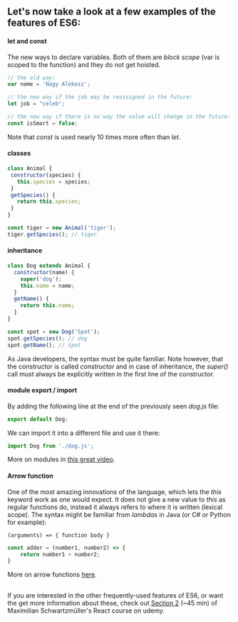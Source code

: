 ## Let's now take a look at a few examples of the features of ES6:

#### let and const
The new ways to declare variables. Both of them are _block scope_ (var is scoped to the function) and they do not get
hoisted.

 ```js
// the old way:
var name = 'Nagy Alekosz';

// the new way if the job may be reassigned in the future:
let job = "celeb";

// the new way if there is no way the value will change in the future:
const isSmart = false;
```

 Note that _const_ is used nearly 10 times more often than _let_.  
 
#### classes
 ```js
class Animal {
  constructor(species) {
    this.species = species;
  }
  getSpecies() {
    return this.species;
  }
}

const tiger = new Animal('tiger');
tiger.getSpecies(); // tiger
```

#### inheritance
```js
class Dog extends Animal {
  constructor(name) {
    super('dog');
    this.name = name;
  }
  getName() {
    return this.name;
  }
}

const spot = new Dog('Spot');
spot.getSpecies(); // dog
spot.getName(); // Spot
```
As Java developers, the syntax must be quite familiar. Note however, that the constructor is called _constructor_ and
in case of inheritance, the _super()_ call must always be explicitly written in the first line of the constructor.  

#### module export / import  
By adding the following line at the end of the previously seen _dog.js_ file:
```js
export default Dog;
```
We can import it into a different file and use it there:
```js
import Dog from './dog.js';
```
More on modules in [this great video](https://www.udemy.com/course/react-the-complete-guide-incl-redux/learn/lecture/8211788#overview).

#### Arrow function
One of the most amazing innovations of the language, which lets the _this_ keyword work as one would expect. It does
not give a new value to _this_ as regular functions do, instead it always refers to where it is written (lexical scope).
The syntax might be familiar from _lambdas_  in Java (or C# or Python for example):  

`(arguments) => { function body }`

```js
const adder = (number1, number2) => {
    return number1 + number2;
}
```
More on arrow functions [here](https://www.udemy.com/course/react-the-complete-guide-incl-redux/learn/lecture/8211786#overview).  

##
If you are interested in the other frequently-used features of ES6, or want the get more information about these, check
out [Section 2](https://www.udemy.com/course/react-the-complete-guide-incl-redux/learn/lecture/8211776#overview) (~45 min)
of Maximilian Schwartzmüller's React course on udemy.
